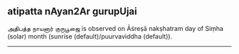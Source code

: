 ## atipatta nAyan2Ar gurupUjai

அதிபத்த நாயனார் குருபூஜை is observed on Āśreṣā nakṣhatram day of Siṃha (solar) month (sunrise (default)/puurvaviddha (default)).


---

